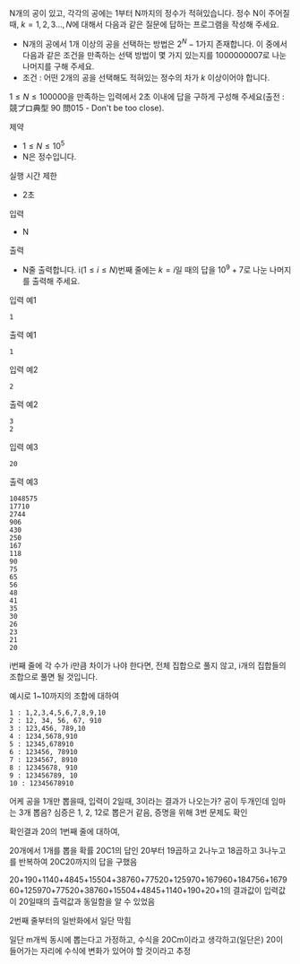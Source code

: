 N개의 공이 있고, 각각의 공에는 1부터 N까지의 정수가 적혀있습니다. 정수 N이 주어질 때, $k=1,2,3\dots , N$에 대해서 다음과 같은 질문에 답하는 프로그램을 작성해 주세요.
- N개의 공에서 1개 이상의 공을 선택하는 방법은 $2^N-1$가지 존재합니다. 이 중에서 다음과 같은 조건을 만족하는 선택 방법이 몇 가지 있는지를 1000000007로 나눈 나머지를 구해 주세요.
- 조건 : 어떤 2개의 공을 선택해도 적혀있는 정수의 차가 $k$ 이상이어야 합니다.

$1\leq N\leq 100000$을 만족하는 입력에서 2초 이내에 답을 구하게 구성해 주세요(출전 : 競プロ典型 90 問015 - Don't be too close).

제약<br>
- $1\leq N\leq 10^5$<br>
- N은 정수입니다.

실행 시간 제한
- 2초

입력
- N

출력
- N줄 출력합니다. i($1\leq i\leq N$)번째 줄에는 $k=i$일 때의 답을 $10^9+7$로 나눈 나머지를 출력해 주세요.

입력 예1
```
1
```
출력 예1
```
1
```
입력 예2
```
2
```
출력 예2
```
3
2
```
입력 예3
```
20
```
출력 예3
```
1048575
17710
2744
906
430
250
167
118
90
75
65
56
48
41
35
30
26
23
21
20
```


i번째 줄에 각 수가 i만큼 차이가 나야 한다면, 전체 집합으로 풀지 않고, i개의 집합들의 조합으로 풀면 될 것입니다.

예시로 1~10까지의 조합에 대하여
```
1 : 1,2,3,4,5,6,7,8,9,10
2 : 12, 34, 56, 67, 910
3 : 123,456, 789,10
4 : 1234,5678,910
5 : 12345,678910
6 : 123456, 78910
7 : 1234567, 8910
8 : 12345678, 910
9 : 123456789, 10
10 : 12345678910
```

어케 공을 1개만 뽑을때, 입력이 2일때, 3이라는 결과가 나오는가? 공이 두개인데 임마는 3개 뽑음? 심증은 1, 2, 12로 뽑은거 같음, 증명을 위해 3번 문제도 확인


확인결과 20의 1번째 줄에 대하여,

20개에서 1개를 뽑을 확률 20C1의 답인 20부터 19곱하고 2나누고 18곱하고 3나누고를 반복하여 20C20까지의 답을 구했음

20+190+1140+4845+15504+38760+77520+125970+167960+184756+167960+125970+77520+38760+15504+4845+1140+190+20+1의 결과값이 입력값이 20일때의 츨력값과 동일함을 알 수 있었음

2번째 줄부터의 일반화에서 일단 막힘

일단 m개씩 동시에 뽑는다고 가정하고, 수식을 20Cm이라고 생각하고(일단은) 20이 들어가는 자리에 수식에 변화가 있어야 할 것이라고 추정